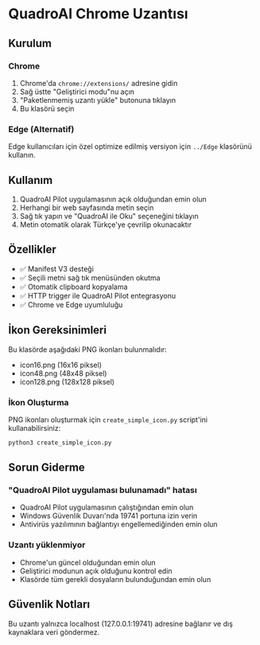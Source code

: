 # QuadroAI Chrome Uzantısı

## Kurulum

### Chrome
1. Chrome'da `chrome://extensions/` adresine gidin
2. Sağ üstte "Geliştirici modu"nu açın
3. "Paketlenmemiş uzantı yükle" butonuna tıklayın
4. Bu klasörü seçin

### Edge (Alternatif)
Edge kullanıcıları için özel optimize edilmiş versiyon için `../Edge` klasörünü kullanın.

## Kullanım

1. QuadroAI Pilot uygulamasının açık olduğundan emin olun
2. Herhangi bir web sayfasında metin seçin
3. Sağ tık yapın ve "QuadroAI ile Oku" seçeneğini tıklayın
4. Metin otomatik olarak Türkçe'ye çevrilip okunacaktır

## Özellikler

- ✅ Manifest V3 desteği
- ✅ Seçili metni sağ tık menüsünden okutma
- ✅ Otomatik clipboard kopyalama
- ✅ HTTP trigger ile QuadroAI Pilot entegrasyonu
- ✅ Chrome ve Edge uyumluluğu

## İkon Gereksinimleri

Bu klasörde aşağıdaki PNG ikonları bulunmalıdır:
- icon16.png (16x16 piksel)
- icon48.png (48x48 piksel)
- icon128.png (128x128 piksel)

### İkon Oluşturma
PNG ikonları oluşturmak için `create_simple_icon.py` script'ini kullanabilirsiniz:
```bash
python3 create_simple_icon.py
```

## Sorun Giderme

### "QuadroAI Pilot uygulaması bulunamadı" hatası
- QuadroAI Pilot uygulamasının çalıştığından emin olun
- Windows Güvenlik Duvarı'nda 19741 portuna izin verin
- Antivirüs yazılımının bağlantıyı engellemediğinden emin olun

### Uzantı yüklenmiyor
- Chrome'un güncel olduğundan emin olun
- Geliştirici modunun açık olduğunu kontrol edin
- Klasörde tüm gerekli dosyaların bulunduğundan emin olun

## Güvenlik Notları

Bu uzantı yalnızca localhost (127.0.0.1:19741) adresine bağlanır ve dış kaynaklara veri göndermez.